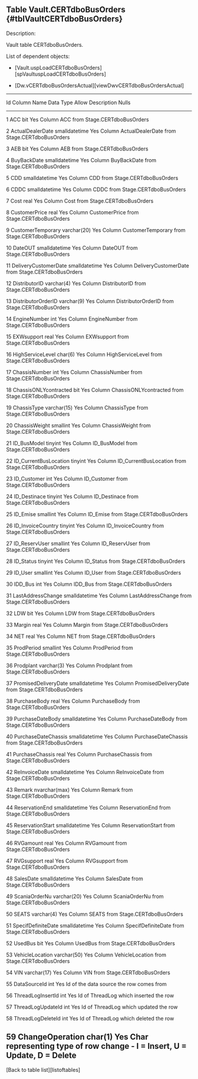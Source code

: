 Table Vault.CERTdboBusOrders {#tblVaultCERTdboBusOrders}
----------------------------

Description:

Vault table CERTdboBusOrders.

List of dependent objects:

-   \[Vault.uspLoadCERTdboBusOrders\]\[spVaultuspLoadCERTdboBusOrders\]

-   \[Dw.vCERTdboBusOrdersActual\]\[viewDwvCERTdboBusOrdersActual\]

  ----------------------------------------------------------------------------------
  Id   Column Name                Data Type       Allow   Description
                                                  Nulls   
  ---- -------------------------- --------------- ------- --------------------------
  1    ACC                        bit             Yes     Column ACC from
                                                          Stage.CERTdboBusOrders

  2    ActualDealerDate           smalldatetime   Yes     Column ActualDealerDate
                                                          from
                                                          Stage.CERTdboBusOrders

  3    AEB                        bit             Yes     Column AEB from
                                                          Stage.CERTdboBusOrders

  4    BuyBackDate                smalldatetime   Yes     Column BuyBackDate from
                                                          Stage.CERTdboBusOrders

  5    CDD                        smalldatetime   Yes     Column CDD from
                                                          Stage.CERTdboBusOrders

  6    CDDC                       smalldatetime   Yes     Column CDDC from
                                                          Stage.CERTdboBusOrders

  7    Cost                       real            Yes     Column Cost from
                                                          Stage.CERTdboBusOrders

  8    CustomerPrice              real            Yes     Column CustomerPrice from
                                                          Stage.CERTdboBusOrders

  9    CustomerTemporary          varchar(20)     Yes     Column CustomerTemporary
                                                          from
                                                          Stage.CERTdboBusOrders

  10   DateOUT                    smalldatetime   Yes     Column DateOUT from
                                                          Stage.CERTdboBusOrders

  11   DeliveryCustomerDate       smalldatetime   Yes     Column
                                                          DeliveryCustomerDate from
                                                          Stage.CERTdboBusOrders

  12   DistributorID              varchar(4)      Yes     Column DistributorID from
                                                          Stage.CERTdboBusOrders

  13   DistributorOrderID         varchar(9)      Yes     Column DistributorOrderID
                                                          from
                                                          Stage.CERTdboBusOrders

  14   EngineNumber               int             Yes     Column EngineNumber from
                                                          Stage.CERTdboBusOrders

  15   EXWsupport                 real            Yes     Column EXWsupport from
                                                          Stage.CERTdboBusOrders

  16   HighServiceLevel           char(6)         Yes     Column HighServiceLevel
                                                          from
                                                          Stage.CERTdboBusOrders

  17   ChassisNumber              int             Yes     Column ChassisNumber from
                                                          Stage.CERTdboBusOrders

  18   ChassisONLYcontracted      bit             Yes     Column
                                                          ChassisONLYcontracted from
                                                          Stage.CERTdboBusOrders

  19   ChassisType                varchar(15)     Yes     Column ChassisType from
                                                          Stage.CERTdboBusOrders

  20   ChassisWeight              smallint        Yes     Column ChassisWeight from
                                                          Stage.CERTdboBusOrders

  21   ID\_BusModel               tinyint         Yes     Column ID\_BusModel from
                                                          Stage.CERTdboBusOrders

  22   ID\_CurrentBusLocation     tinyint         Yes     Column
                                                          ID\_CurrentBusLocation
                                                          from
                                                          Stage.CERTdboBusOrders

  23   ID\_Customer               int             Yes     Column ID\_Customer from
                                                          Stage.CERTdboBusOrders

  24   ID\_Destinace              tinyint         Yes     Column ID\_Destinace from
                                                          Stage.CERTdboBusOrders

  25   ID\_Emise                  smallint        Yes     Column ID\_Emise from
                                                          Stage.CERTdboBusOrders

  26   ID\_InvoiceCountry         tinyint         Yes     Column ID\_InvoiceCountry
                                                          from
                                                          Stage.CERTdboBusOrders

  27   ID\_ReservUser             smallint        Yes     Column ID\_ReservUser from
                                                          Stage.CERTdboBusOrders

  28   ID\_Status                 tinyint         Yes     Column ID\_Status from
                                                          Stage.CERTdboBusOrders

  29   ID\_User                   smallint        Yes     Column ID\_User from
                                                          Stage.CERTdboBusOrders

  30   IDD\_Bus                   int             Yes     Column IDD\_Bus from
                                                          Stage.CERTdboBusOrders

  31   LastAddressChange          smalldatetime   Yes     Column LastAddressChange
                                                          from
                                                          Stage.CERTdboBusOrders

  32   LDW                        bit             Yes     Column LDW from
                                                          Stage.CERTdboBusOrders

  33   Margin                     real            Yes     Column Margin from
                                                          Stage.CERTdboBusOrders

  34   NET                        real            Yes     Column NET from
                                                          Stage.CERTdboBusOrders

  35   ProdPeriod                 smallint        Yes     Column ProdPeriod from
                                                          Stage.CERTdboBusOrders

  36   Prodplant                  varchar(3)      Yes     Column Prodplant from
                                                          Stage.CERTdboBusOrders

  37   PromisedDeliveryDate       smalldatetime   Yes     Column
                                                          PromisedDeliveryDate from
                                                          Stage.CERTdboBusOrders

  38   PurchaseBody               real            Yes     Column PurchaseBody from
                                                          Stage.CERTdboBusOrders

  39   PurchaseDateBody           smalldatetime   Yes     Column PurchaseDateBody
                                                          from
                                                          Stage.CERTdboBusOrders

  40   PurchaseDateChassis        smalldatetime   Yes     Column PurchaseDateChassis
                                                          from
                                                          Stage.CERTdboBusOrders

  41   PurchaseChassis            real            Yes     Column PurchaseChassis
                                                          from
                                                          Stage.CERTdboBusOrders

  42   ReInvoiceDate              smalldatetime   Yes     Column ReInvoiceDate from
                                                          Stage.CERTdboBusOrders

  43   Remark                     nvarchar(max)   Yes     Column Remark from
                                                          Stage.CERTdboBusOrders

  44   ReservationEnd             smalldatetime   Yes     Column ReservationEnd from
                                                          Stage.CERTdboBusOrders

  45   ReservationStart           smalldatetime   Yes     Column ReservationStart
                                                          from
                                                          Stage.CERTdboBusOrders

  46   RVGamount                  real            Yes     Column RVGamount from
                                                          Stage.CERTdboBusOrders

  47   RVGsupport                 real            Yes     Column RVGsupport from
                                                          Stage.CERTdboBusOrders

  48   SalesDate                  smalldatetime   Yes     Column SalesDate from
                                                          Stage.CERTdboBusOrders

  49   ScaniaOrderNu              varchar(20)     Yes     Column ScaniaOrderNu from
                                                          Stage.CERTdboBusOrders

  50   SEATS                      varchar(4)      Yes     Column SEATS from
                                                          Stage.CERTdboBusOrders

  51   SpecifDefiniteDate         smalldatetime   Yes     Column SpecifDefiniteDate
                                                          from
                                                          Stage.CERTdboBusOrders

  52   UsedBus                    bit             Yes     Column UsedBus from
                                                          Stage.CERTdboBusOrders

  53   VehicleLocation            varchar(50)     Yes     Column VehicleLocation
                                                          from
                                                          Stage.CERTdboBusOrders

  54   VIN                        varchar(17)     Yes     Column VIN from
                                                          Stage.CERTdboBusOrders

  55   DataSourceId               int             Yes     Id of the data source the
                                                          row comes from

  56   ThreadLogInsertId          int             Yes     Id of ThreadLog which
                                                          inserted the row

  57   ThreadLogUpdateId          int             Yes     Id of ThreadLog which
                                                          updated the row

  58   ThreadLogDeleteId          int             Yes     Id of ThreadLog which
                                                          deleted the row

  59   ChangeOperation            char(1)         Yes     Char representing type of
                                                          row change - I = Insert, U
                                                          = Update, D = Delete
  ----------------------------------------------------------------------------------

\[Back to table list\]\[listoftables\]
